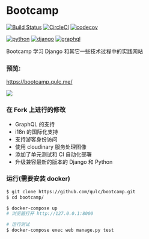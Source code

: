# Bootcamp

[![Build Status](https://travis-ci.org/qulc/bootcamp.svg?branch=master)](https://travis-ci.org/qulc/bootcamp)
[![CircleCI](https://circleci.com/gh/qulc/bootcamp/tree/master.svg?style=svg)](https://circleci.com/gh/qulc/bootcamp/tree/master)
[![codecov](https://codecov.io/gh/qulc/bootcamp/branch/master/graph/badge.svg)](https://codecov.io/gh/qulc/bootcamp)


[![python](https://img.shields.io/badge/python-3.7-green.svg)](https://python.org)
[![django](https://img.shields.io/badge/django-2.1-green.svg)](https://www.djangoproject.com/)
[![graphql](https://img.shields.io/badge/graphene--django-2.1-green.svg)](https://github.com/graphql-python/graphene-django)

Bootcamp 学习 Django 和其它一些技术过程中的实践网站

### 预览: 

https://bootcamp.qulc.me/

![](http://i.imgur.com/pGS1kRd.png)

### 在 Fork 上进行的修改
* GraphQL 的支持
* i18n 的国际化支持
* 支持游客身份访问
* 使用 cloudinary 服务处理图像
* 添加了单元测试和 CI 自动化部署
* 升级兼容最新的版本的 Django 和 Python

### 运行(需要安装 docker)
```bash
$ git clone https://github.com/qulc/bootcamp.git
$ cd bootcamp/

$ docker-compose up
# 浏览器打开 http://127.0.0.1:8000

# 运行测试
$ docker-compose exec web manage.py test
```
